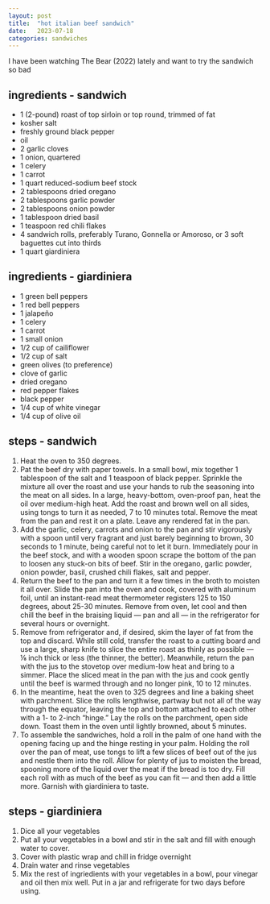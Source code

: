 ```yaml
---
layout: post
title:  "hot italian beef sandwich"
date:   2023-07-18
categories: sandwiches
---
```


I have been watching The Bear (2022) lately and want to try the sandwich so bad

## ingredients - sandwich

- 1 (2-pound) roast of top sirloin or top round, trimmed of fat
- kosher salt
- freshly ground black pepper
- oil
- 2 garlic cloves
- 1 onion, quartered
- 1 celery
- 1 carrot
- 1 quart reduced-sodium beef stock
- 2 tablespoons dried oregano
- 2 tablespoons garlic powder
- 2 tablespoons onion powder
- 1 tablespoon dried basil
- 1 teaspoon red chili flakes
- 4 sandwich rolls, preferably Turano, Gonnella or Amoroso, or 3 soft baguettes cut into thirds
- 1 quart giardiniera

## ingredients - giardiniera

- 1 green bell peppers
- 1 red bell peppers
- 1 jalapeño 
- 1 celery
- 1 carrot
- 1 small onion
- 1/2 cup of cailiflower
- 1/2 cup of salt
- green olives (to preference)
- clove of garlic
- dried oregano
- red pepper flakes
- black pepper
- 1/4 cup of white vinegar
- 1/4 cup of olive oil

## steps -  sandwich

1. Heat the oven to 350 degrees.
2. Pat the beef dry with paper towels. In a small bowl, mix together 1 tablespoon of the salt and 1 teaspoon of black pepper. Sprinkle the mixture all over the roast and use your hands to rub the seasoning into the meat on all sides.
In a large, heavy-bottom, oven-proof pan, heat the oil over medium-high heat. Add the roast and brown well on all sides, using tongs to turn it as needed, 7 to 10 minutes total. Remove the meat from the pan and rest it on a plate. Leave any rendered fat in the pan.
3. Add the garlic, celery, carrots and onion to the pan and stir vigorously with a spoon until very fragrant and just barely beginning to brown, 30 seconds to 1 minute, being careful not to let it burn. Immediately pour in the beef stock, and with a wooden spoon scrape the bottom of the pan to loosen any stuck-on bits of beef. Stir in the oregano, garlic powder, onion powder, basil, crushed chili flakes, salt and pepper.
4. Return the beef to the pan and turn it a few times in the broth to moisten it all over. Slide the pan into the oven and cook, covered with aluminum foil, until an instant-read meat thermometer registers 125 to 150 degrees, about 25-30 minutes. Remove from oven, let cool and then chill the beef in the braising liquid — pan and all — in the refrigerator for several hours or overnight.
5. Remove from refrigerator and, if desired, skim the layer of fat from the top and discard. While still cold, transfer the roast to a cutting board and use a large, sharp knife to slice the entire roast as thinly as possible — ⅛ inch thick or less (the thinner, the better). Meanwhile, return the pan with the jus to the stovetop over medium-low heat and bring to a simmer. Place the sliced meat in the pan with the jus and cook gently until the beef is warmed through and no longer pink, 10 to 12 minutes.
6. In the meantime, heat the oven to 325 degrees and line a baking sheet with parchment. Slice the rolls lengthwise, partway but not all of the way through the equator, leaving the top and bottom attached to each other with a 1- to 2-inch “hinge.” Lay the rolls on the parchment, open side down. Toast them in the oven until lightly browned, about 5 minutes.
7. To assemble the sandwiches, hold a roll in the palm of one hand with the opening facing up and the hinge resting in your palm. Holding the roll over the pan of meat, use tongs to lift a few slices of beef out of the jus and nestle them into the roll. Allow for plenty of jus to moisten the bread, spooning more of the liquid over the meat if the bread is too dry. Fill each roll with as much of the beef as you can fit — and then add a little more. Garnish with giardiniera to taste.

## steps -  giardiniera

1. Dice all your vegetables
2. Put all your vegetables in a bowl and stir in the salt and fill with enough water to cover.
3. Cover with plastic wrap and chill in fridge overnight
4. Drain water and rinse vegetables
5. Mix the rest of ingriedients with your vegetables in a bowl, pour vinegar and oil then mix well. Put in a jar and refrigerate for two days before using.